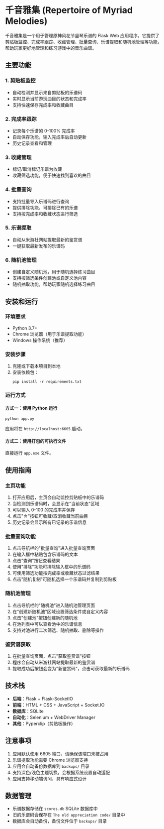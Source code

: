 # 千音雅集 (Repertoire of Myriad Melodies)

千音雅集是一个用于管理原神风花节竖琴乐谱的 Flask Web 应用程序。它提供了剪贴板监控、完成率跟踪、收藏管理、批量查询、乐谱提取和随机池管理等功能，帮助玩家更好地管理和练习游戏中的音乐曲谱。

## 主要功能

### 1. 剪贴板监控
- 自动检测并显示来自剪贴板的乐谱码
- 实时显示当前游玩曲目的状态和完成率
- 支持快速保存完成率和收藏曲目

### 2. 完成率跟踪
- 记录每个乐谱的 0-100% 完成率
- 自动保存功能，输入完成率后自动更新
- 历史记录查看和管理

### 3. 收藏管理
- 标记/取消标记乐谱为收藏
- 收藏筛选功能，便于快速找到喜欢的曲目

### 4. 批量查询
- 支持批量导入乐谱码进行查询
- 提供排除功能，可排除已有的乐谱
- 支持按完成率和收藏状态进行筛选

### 5. 乐谱提取
- 自动从米游社网站提取最新的鉴赏谱
- 一键获取最新发布的乐谱码

### 6. 随机池管理
- 创建自定义随机池，用于随机选择练习曲目
- 支持按筛选条件创建池或自定义池内容
- 随机抽取功能，帮助玩家随机选择练习曲目

## 安装和运行

### 环境要求
- Python 3.7+
- Chrome 浏览器（用于乐谱提取功能）
- Windows 操作系统（推荐）

### 安装步骤

1. 克隆或下载本项目到本地
2. 安装依赖包：
   ```
   pip install -r requirements.txt
   ```

### 运行方式

#### 方式一：使用 Python 运行
```
python app.py
```
应用将在 `http://localhost:6605` 启动。

#### 方式二：使用打包的可执行文件
直接运行 `app.exe` 文件。

## 使用指南

### 主页功能
1. 打开应用后，主页会自动监控剪贴板中的乐谱码
2. 当检测到乐谱码时，会显示在"当前状态"区域
3. 可以输入 0-100 的完成率并保存
4. 点击"☆"按钮可收藏/取消收藏当前曲目
5. 历史记录会显示所有已记录的乐谱信息

### 批量查询功能
1. 点击导航栏的"批量查询"进入批量查询页面
2. 在输入框中粘贴包含乐谱码的文本
3. 点击"查询"按钮查看结果
4. 使用"排除"功能可排除输入框中的乐谱码
5. 可使用筛选功能按完成率或收藏状态过滤结果
6. 点击"随机复制"可随机选择一个乐谱码并复制到剪贴板

### 随机池管理
1. 点击导航栏的"随机池"进入随机池管理页面
2. 在"创建新随机池"区域设置筛选条件或自定义内容
3. 点击"创建池"按钮创建新的随机池
4. 在池列表中可以查看池中的乐谱信息
5. 支持对池进行二次筛选、随机抽取、删除等操作

### 鉴赏谱获取
1. 在批量查询页面，点击"获取鉴赏谱"按钮
2. 程序会自动从米游社网站提取最新的鉴赏谱
3. 提取成功后按钮会变为"新鉴赏码"，点击可获取最新的乐谱码

## 技术栈

- **后端**：Flask + Flask-SocketIO
- **前端**：HTML + CSS + JavaScript + Socket.IO
- **数据库**：SQLite
- **自动化**：Selenium + WebDriver Manager
- **其他**：Pyperclip（剪贴板操作）

## 注意事项

1. 应用默认使用 6605 端口，请确保该端口未被占用
2. 乐谱提取功能需要 Chrome 浏览器支持
3. 应用会自动备份数据库到 `backups/` 目录
4. 支持深色/浅色主题切换，会根据系统设置自动适配
5. 应用支持移动端访问，具有响应式设计

## 数据管理

- 乐谱数据存储在 `scores.db` SQLite 数据库中
- 旧的乐谱码会保存在 `The old appreciation code/` 目录中
- 数据库会自动备份，备份文件位于 `backups/` 目录